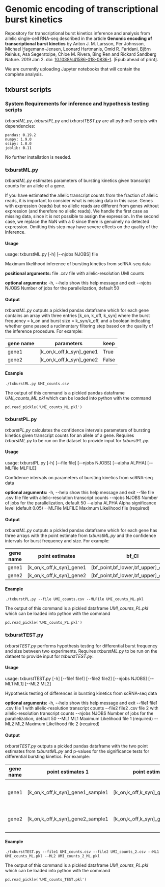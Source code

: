 # Genomic encoding of transcriptional burst kinetics
Repository for transcriptional burst kinetics inference and analysis from allelic single-cell RNA-seq described in the article **Genomic encoding of transcriptional burst kinetics** by Anton J. M. Larsson, Per Johnsson, Michael Hagemann-Jensen, Leonard Hartmanis, Omid R. Faridani, Björn Reinius, Åsa Segerstolpe, Chloe M. Rivera, Bing Ren and Rickard Sandberg Nature. 2019 Jan 2. doi: [10.1038/s41586-018-0836-1](http://dx.doi.org/10.1038/s41586-018-0836-1). [Epub ahead of print].

We are currently uploading Jupyter notebooks that will contain the complete analysis.

## txburst scripts
### System Requirements for inference and hypothesis testing scripts

_txburstML.py_, _txburstPL.py_ and _txburstTEST.py_  are all python3 scripts with dependencies:

```
pandas: 0.19.2
numpy: 1.9.0
scipy: 1.0.0
joblib: 0.11
```
No further installation is needed.

### txburstML.py

_txburstML.py_ estimates parameters of bursting kinetics given transcript counts for an allele of a gene.

If you have estimated the allelic transcript counts from the fraction of allelic reads, it is important to consider what is missing data in this case. Genes with expression (reads) but no allelic reads are different from genes without expression (and therefore no allelic reads). We handle the first case as missing data, since it is not possible to assign the expression. In the second case, we replace the NaN with a 0 since there is genuinely no detected expression. Omitting this step may have severe effects on the quality of the inference.

#### Usage

usage: txburstML.py [-h] [--njobs NJOBS] file

Maximum likelihood inference of bursting kinetics from scRNA-seq data

**positional arguments:**
  file           .csv file with allelic-resolution UMI counts

**optional arguments:**
  -h, --help     show this help message and exit
  --njobs NJOBS  Number of jobs for the parallelization, default 50

#### Output 

_txburstML.py_ outputs a pickled pandas dataframe which for each gene contains an array with three entries [k_on, k_off, k_syn] where the burst frequency = k_on and burst size = k_syn/k_off, and a boolean indicating whether gene passed a rudimentary filtering step based on the quality of the inference procedure. For example:

|gene name | parameters |	keep |
| --- | --- | --- | 
|gene1 |	[k_on,k_off,k_syn]_gene1	| True	|
|gene2 |	[k_on,k_off,k_syn]_gene2	| False	|

#### Example 
```
./txburstML.py UMI_counts.csv
```

The output of this command is a pickled pandas dataframe _UMI_counts_ML.pkl_ which can be loaded into python with the command
```
pd.read_pickle('UMI_counts_ML.pkl')
```

### txburstPL.py

_txburstPL.py_ calculates the confidence intervals parameters of bursting kinetics given transcript counts for an allele of a gene. Requires _txburstML.py_ to be run on the dataset to provide input for _txburstPL.py_.

#### Usage 

usage: txburstPL.py [-h] [--file file] [--njobs NJOBS] [--alpha ALPHA]
                    [--MLFile MLFILE]

Confidence intervals on parameters of bursting kinetics from scRNA-seq data

**optional arguments:**
  -h, --help       show this help message and exit
  --file file      .csv file file with allelic-resolution transcript counts
  --njobs NJOBS    Number of jobs for the parallelization, default 50
  --alpha ALPHA    Alpha significance level (default 0.05)
  --MLFile MLFILE  Maximum Likelihood file (required)
  
#### Output

_txburstML.py_ outputs a pickled pandas dataframe which for each gene has three arrays with the point estimate from _txburstML.py_ and the confidence intervals for burst frequency and size. For example:

|gene name | point estimates |	bf_CI | bs_CI |
| --- | --- | --- | --- |
|gene1 |	[k_on,k_off,k_syn]_gene1	| [bf_point,bf_lower,bf_upper]_gene1	| [bs_point,bs_lower,bs_upper]_gene1	 |
|gene2 |	[k_on,k_off,k_syn]_gene2	| [bf_point,bf_lower,bf_upper]_gene2	| [bs_point,bs_lower,bs_upper]_gene2	 |
  
#### Example
  ```
  ./txburstPL.py --file UMI_counts.csv --MLFile UMI_counts_ML.pkl
  ```
The output of this command is a pickled dataframe _UMI_counts_PL.pkl_ which can be loaded into python with the command
```
pd.read_pickle('UMI_counts_PL.pkl')
```

### txburstTEST.py

_txburstTEST.py_ performs hypothesis testing for differential burst frequency and size between two experiments. Requires _txburstML.py_ to be run on the dataset to provide input for _txburstTEST.py_.

#### Usage 

usage: txburstTEST.py [-h] [--file1 file1] [--file2 file2] [--njobs NJOBS]
                      [--ML1 ML1] [--ML2 ML2]

Hypothesis testing of differences in bursting kinetics from scRNA-seq data

**optional arguments:**
  -h, --help     show this help message and exit
  --file1 file1  .csv file 1 with allelic-resolution transcript counts
  --file2 file2  .csv file 2 with allelic-resolution transcript counts
  --njobs NJOBS  Number of jobs for the parallelization, default 50
  --ML1 ML1      Maximum Likelihood file 1 (required)
  --ML2 ML2      Maximum Likelihood file 2 (required)
#### Output

_txburstTEST.py_ outputs a pickled pandas dataframe with the two point estimates from _txburstML.py_ and p-values for the significance tests for differential bursting kinetics. For example:

|gene name | point estimates 1 | point estimates 2	|bf_pvalue | bs_pvalue |
| --- | --- | --- | --- | --- |
|gene1 |	[k_on,k_off,k_syn]_gene1_sample1	| [k_on,k_off,k_syn]_gene1_sample2	| burst frequency pvalue gene1	 | burst size pvalue gene1 |
|gene2 |	[k_on,k_off,k_syn]_gene2_sample1	| [k_on,k_off,k_syn]_gene2_sample2	| burst frequency pvalue gene2	 | burst size pvalue gene2 |
  
#### Example
  ```
  ./txburstTEST.py --file1 UMI_counts.csv --file2 UMI_counts_2.csv --ML1 UMI_counts_ML.pkl --ML2 UMI_counts_2_ML.pkl
  ```
The output of this command is a pickled dataframe _UMI_counts_PL.pkl_ which can be loaded into python with the command
```
pd.read_pickle('UMI_counts_TEST.pkl')
```
